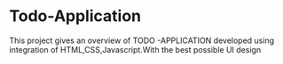# Todo-Application
This project gives an overview of TODO -APPLICATION developed using integration of HTML,CSS,Javascript.With the best possible UI design
